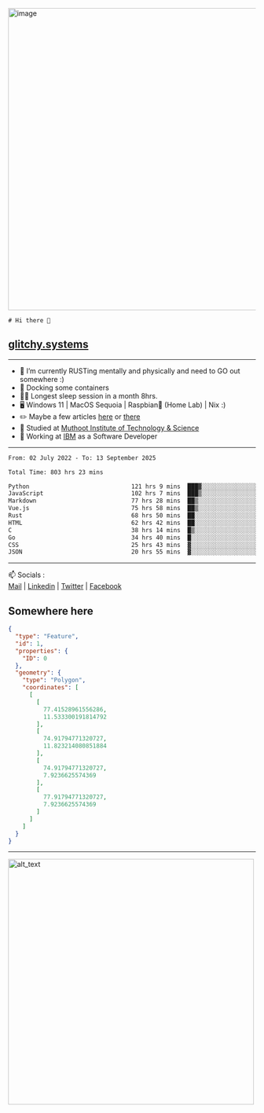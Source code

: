 <img width="1843" height="615" alt="image" src="https://github.com/user-attachments/assets/37f86ab4-585d-4761-a78c-e89840333af4" />


```
# Hi there 👋
```
## [glitchy.systems](https://glitchy.systems)
---

- 🌱 I’m currently RUSTing mentally and physically and need to GO out somewhere :)
- 🐋 Docking some containers
- 😶‍🌫️ Longest sleep session in a month 8hrs.
- 🖥️ Windows 11 | MacOS Sequoia | Raspbian🥧 (Home Lab) | Nix :)
- ✏️ Maybe a few articles [here](https://medium.com/@advaithnarayanan8) or [there](https://medium.com/@advaithnarayanan8)
- 📑 Studied at [Muthoot Institute of Technology & Science](https://mgmits.ac.in/)
- 🥼 Working at [IBM](https://ibm.com) as a Software Developer



---

<!--START_SECTION:waka-->

```txt
From: 02 July 2022 - To: 13 September 2025

Total Time: 803 hrs 23 mins

Python                             121 hrs 9 mins  ███▓░░░░░░░░░░░░░░░░░░░░░   15.08 %
JavaScript                         102 hrs 7 mins  ███▒░░░░░░░░░░░░░░░░░░░░░   12.71 %
Markdown                           77 hrs 28 mins  ██▒░░░░░░░░░░░░░░░░░░░░░░   09.64 %
Vue.js                             75 hrs 58 mins  ██▒░░░░░░░░░░░░░░░░░░░░░░   09.46 %
Rust                               68 hrs 50 mins  ██░░░░░░░░░░░░░░░░░░░░░░░   08.57 %
HTML                               62 hrs 42 mins  ██░░░░░░░░░░░░░░░░░░░░░░░   07.81 %
C                                  38 hrs 14 mins  █▒░░░░░░░░░░░░░░░░░░░░░░░   04.76 %
Go                                 34 hrs 40 mins  █░░░░░░░░░░░░░░░░░░░░░░░░   04.32 %
CSS                                25 hrs 43 mins  ▓░░░░░░░░░░░░░░░░░░░░░░░░   03.20 %
JSON                               20 hrs 55 mins  ▓░░░░░░░░░░░░░░░░░░░░░░░░   02.61 %
```

<!--END_SECTION:waka-->

---

📫 Socials :<br>
[Mail](mailto:advaith@glitchy.systems) | [Linkedin](https://www.linkedin.com/in/glitchy/) | [Twitter](https://twitter.com/advaithnarayan) | [Facebook](https://screenmessage.com/qinq)

## Somewhere here

```geojson
{
  "type": "Feature",
  "id": 1,
  "properties": {
    "ID": 0
  },
  "geometry": {
    "type": "Polygon",
    "coordinates": [
      [
        [
          77.41528961556286,
          11.533300191814792
        ],
        [
          74.91794771320727,
          11.823214080851884
        ],
        [
          74.91794771320727,
          7.9236625574369
        ],
        [
          77.91794771320727,
          7.9236625574369
        ]
      ]
    ]
  }
}
```


--- 
[<img alt="alt_text" width="500px" src="https://valid.x86.fr/cache/banner/xv24bv-6.png" />](https://valid.x86.fr/xv24bv)


